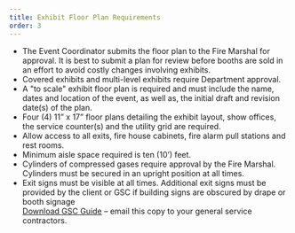 ```yaml
---
title: Exhibit Floor Plan Requirements
order: 3
---
```


- The Event Coordinator submits the floor plan to the Fire Marshal for approval. It is best to submit a plan for review before booths are sold in an effort to avoid costly changes involving exhibits.
- Covered exhibits and multi-level exhibits require Department approval.
- A "to scale" exhibit floor plan is required and must include the name, dates and location of the event, as well as, the initial draft and revision date(s) of the plan.
- Four (4) 11” x 17” floor plans detailing the exhibit layout, show offices, the service counter(s) and the utility grid are required.
- Allow access to all exits, fire house cabinets, fire alarm pull stations and rest rooms.
- Minimum aisle space required is ten (10’) feet.
- Cylinders of compressed gases require approval by the Fire Marshal. Cylinders must be secured in an upright position at all times.
- Exit signs must be visible at all times. Additional exit signs must be provided by the client or GSC if building signs are obscured by drape or booth signage  
[Download GSC Guide](https://cityofaustin-my.sharepoint.com/:b:/g/personal/emily_talley_austintexas_gov/EfNzj_Kcd6hPj0DabFMVv7cBuIeGDHKgasfAak9W7YXmXg?e=6eO6Hl) – email this copy to your general service contractors.
